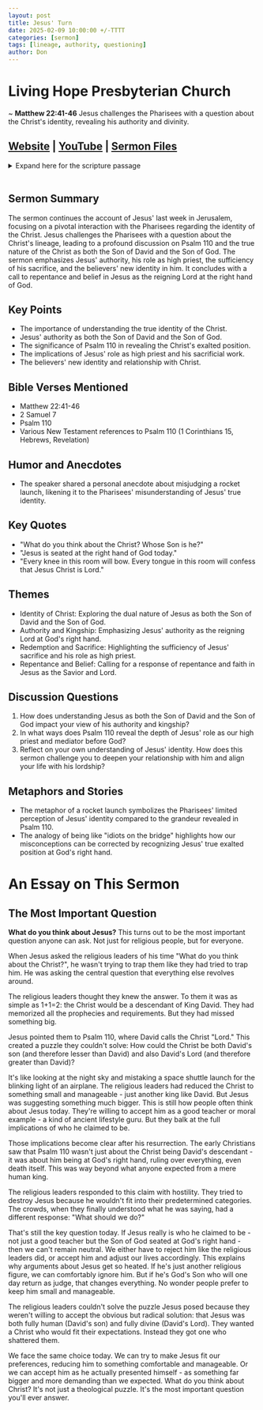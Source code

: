 ```yaml
---
layout: post
title: Jesus' Turn
date: 2025-02-09 10:00:00 +/-TTTT
categories: [sermon]
tags: [lineage, authority, questioning]
author: Don
---
```

<meta name="twitter:image" content="https://pineland.am/assets/img/think_about-512.png">

# Living Hope Presbyterian Church

~ <b>Matthew 22:41-46</b> Jesus challenges the Pharisees with a question about the Christ's identity, revealing his authority and divinity.

## [Website](https://www.livinghopepresbyterian.org/) | [YouTube](https://www.youtube.com/@LivingHopePresbyterianChurch) | [Sermon Files](https://github.com/jobian-ai/LHP-Sermons/tree/main/sermons/2025/25-02-09)

<details closed>
  <summary>Expand here for the scripture passage</summary>
<br/><br/><i> Matthew 22:41 Now while the Pharisees were gathered together, Jesus asked them a question, 42 saying, “What do you think about the Christ? Whose son is he?” They said to him, “The son of David.” 43 He said to them, “How is it then that David, in the Spirit, calls him Lord, saying,
 “‘The Lord said to my Lord,
  “Sit at my right hand,
  until I put your enemies under your feet”’?
45 If then David calls him Lord, how is he his son?” 46 And no one was able to answer him a word, nor from that day did anyone dare to ask him any more questions.
<br/><br/></i>
ESV: The Holy Bible, English Standard Version ©2011 Crossway Bibles, a division of Good News Publishers.  All rights reserved.
<br/><br/>
</details>
<br/>

## **Sermon Summary**

The sermon continues the account of Jesus' last week in Jerusalem, focusing on a pivotal interaction with the Pharisees regarding the identity of the Christ. Jesus challenges the Pharisees with a question about the Christ's lineage, leading to a profound discussion on Psalm 110 and the true nature of the Christ as both the Son of David and the Son of God. The sermon emphasizes Jesus' authority, his role as high priest, the sufficiency of his sacrifice, and the believers' new identity in him. It concludes with a call to repentance and belief in Jesus as the reigning Lord at the right hand of God.

## **Key Points**

- The importance of understanding the true identity of the Christ.
- Jesus' authority as both the Son of David and the Son of God.
- The significance of Psalm 110 in revealing the Christ's exalted position.
- The implications of Jesus' role as high priest and his sacrificial work.
- The believers' new identity and relationship with Christ.

## **Bible Verses Mentioned**

- Matthew 22:41-46
- 2 Samuel 7
- Psalm 110
- Various New Testament references to Psalm 110 (1 Corinthians 15, Hebrews, Revelation)

## **Humor and Anecdotes**

- The speaker shared a personal anecdote about misjudging a rocket launch, likening it to the Pharisees' misunderstanding of Jesus' true identity.

## **Key Quotes**

- "What do you think about the Christ? Whose Son is he?"
- "Jesus is seated at the right hand of God today."
- "Every knee in this room will bow. Every tongue in this room will confess that Jesus Christ is Lord."

## **Themes**

- Identity of Christ: Exploring the dual nature of Jesus as both the Son of David and the Son of God.
- Authority and Kingship: Emphasizing Jesus' authority as the reigning Lord at God's right hand.
- Redemption and Sacrifice: Highlighting the sufficiency of Jesus' sacrifice and his role as high priest.
- Repentance and Belief: Calling for a response of repentance and faith in Jesus as the Savior and Lord.

## **Discussion Questions**

1. How does understanding Jesus as both the Son of David and the Son of God impact your view of his authority and kingship?
2. In what ways does Psalm 110 reveal the depth of Jesus' role as our high priest and mediator before God?
3. Reflect on your own understanding of Jesus' identity. How does this sermon challenge you to deepen your relationship with him and align your life with his lordship?

## **Metaphors and Stories**

- The metaphor of a rocket launch symbolizes the Pharisees' limited perception of Jesus' identity compared to the grandeur revealed in Psalm 110.
- The analogy of being like "idiots on the bridge" highlights how our misconceptions can be corrected by recognizing Jesus' true exalted position at God's right hand.

# An Essay on This Sermon

## The Most Important Question

**What do you think about Jesus?** This turns out to be the most important question anyone can ask. Not just for religious people, but for everyone.

When Jesus asked the religious leaders of his time "What do you think about the Christ?", he wasn't trying to trap them like they had tried to trap him. He was asking the central question that everything else revolves around.

The religious leaders thought they knew the answer. To them it was as simple as 1+1=2: the Christ would be a descendant of King David. They had memorized all the prophecies and requirements. But they had missed something big.

Jesus pointed them to Psalm 110, where David calls the Christ "Lord." This created a puzzle they couldn't solve: How could the Christ be both David's son (and therefore lesser than David) and also David's Lord (and therefore greater than David)?

It's like looking at the night sky and mistaking a space shuttle launch for the blinking light of an airplane. The religious leaders had reduced the Christ to something small and manageable - just another king like David. But Jesus was suggesting something much bigger.
This is still how people often think about Jesus today. They're willing to accept him as a good teacher or moral example - a kind of ancient lifestyle guru. But they balk at the full implications of who he claimed to be.

Those implications become clear after his resurrection. The early Christians saw that Psalm 110 wasn't just about the Christ being David's descendant - it was about him being at God's right hand, ruling over everything, even death itself. This was way beyond what anyone expected from a mere human king.

The religious leaders responded to this claim with hostility. They tried to destroy Jesus because he wouldn't fit into their predetermined categories. The crowds, when they finally understood what he was saying, had a different response: "What should we do?"

That's still the key question today. If Jesus really is who he claimed to be - not just a good teacher but the Son of God seated at God's right hand - then we can't remain neutral. We either have to reject him like the religious leaders did, or accept him and adjust our lives accordingly.
This explains why arguments about Jesus get so heated. If he's just another religious figure, we can comfortably ignore him. But if he's God's Son who will one day return as judge, that changes everything. No wonder people prefer to keep him small and manageable.

The religious leaders couldn't solve the puzzle Jesus posed because they weren't willing to accept the obvious but radical solution: that Jesus was both fully human (David's son) and fully divine (David's Lord). They wanted a Christ who would fit their expectations. Instead they got one who shattered them.

We face the same choice today. We can try to make Jesus fit our preferences, reducing him to something comfortable and manageable. Or we can accept him as he actually presented himself - as something far bigger and more demanding than we expected.
What do you think about Christ? It's not just a theological puzzle. It's the most important question you'll ever answer.
